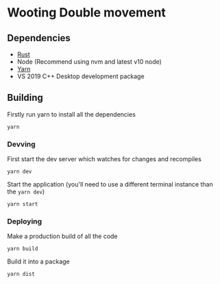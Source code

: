 # Wooting Double movement

## Dependencies

- [Rust](https://www.rust-lang.org/)
- Node (Recommend using nvm and latest v10 node)
- [Yarn](https://yarnpkg.com/)
- VS 2019 C++ Desktop development package

## Building

Firstly run yarn to install all the dependencies

```
yarn
```

### Devving

First start the dev server which watches for changes and recompiles

```
yarn dev
```

Start the application (you'll need to use a different terminal instance than the `yarn dev`)

```
yarn start
```

### Deploying

Make a production build of all the code

```
yarn build
```

Build it into a package

```
yarn dist
```
